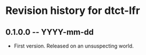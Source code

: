 # Revision history for dtct-lfr

## 0.1.0.0  -- YYYY-mm-dd

* First version. Released on an unsuspecting world.

